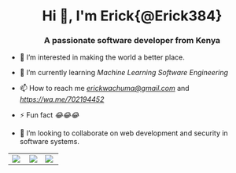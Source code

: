 <!---
Erick384/Erick384 is a ✨ special ✨ repository because its `README.md` (this file) appears on your GitHub profile.
You can click the Preview link to take a look at your changes.
--->
<h1 align="center">Hi 👋, I'm Erick{@Erick384} </h1>
<h3 align="center">A passionate software developer from Kenya</h3>

- 👀 I’m interested in making the world a better place.

- 🌱 I’m currently learning *Machine Learning* *Software Engineering*

- 📫 How to reach me *erickwachuma@gmail.com* and *https://wa.me/702194452*

- ⚡ Fun fact *😂😂😂*

- 💞️ I’m looking to collaborate on web development and security in software systems.

<p align="left">

<!---
<a href="https://wa.me/702194452" target="blank"><img align="center" src="https://raw.githubusercontent.com/rahuldkjain/github-profile-readme-generator/master/src/images/icons/Social/facebook.svg" alt="" height="30" width="40" /></a>
--->
<!---
<h3 align="left">Languages and Tools:</h3>
<p align="left"> <a href="https://www.w3schools.com/css/" target="_blank" rel="noreferrer"> <img src="https://raw.githubusercontent.com/devicons/devicon/master/icons/css3/css3-original-wordmark.svg" alt="css3" width="40" height="40"/> </a> <a href="https://www.w3.org/html/" target="_blank" rel="noreferrer"> <img src="https://raw.githubusercontent.com/devicons/devicon/master/icons/html5/html5-original-wordmark.svg" alt="html5" width="40" height="40"/> </a> <a href="https://www.java.com" target="_blank" rel="noreferrer"> <img src="https://raw.githubusercontent.com/devicons/devicon/master/icons/java/java-original.svg" alt="java" width="40" height="40"/> </a> <a href="https://developer.mozilla.org/en-US/docs/Web/JavaScript" target="_blank" rel="noreferrer"> <img src="https://raw.githubusercontent.com/devicons/devicon/master/icons/javascript/javascript-original.svg" alt="javascript" width="40" height="40"/> </a> <a href="https://www.microsoft.com/en-us/sql-server" target="_blank" rel="noreferrer"> <img src="https://www.svgrepo.com/show/303229/microsoft-sql-server-logo.svg" alt="mssql" width="40" height="40"/> </a> <a href="https://www.mysql.com/" target="_blank" rel="noreferrer"> <img src="https://raw.githubusercontent.com/devicons/devicon/master/icons/mysql/mysql-original-wordmark.svg" alt="mysql" width="40" height="40"/> </a> <a href="https://nodejs.org" target="_blank" rel="noreferrer"> <img src="https://raw.githubusercontent.com/devicons/devicon/master/icons/nodejs/nodejs-original-wordmark.svg" alt="nodejs" width="40" height="40"/> </a> <a href="https://www.php.net" target="_blank" rel="noreferrer"> <img src="https://raw.githubusercontent.com/devicons/devicon/master/icons/php/php-original.svg" alt="php" width="40" height="40"/> </a> <a href="https://www.python.org" target="_blank" rel="noreferrer"> <img src="https://raw.githubusercontent.com/devicons/devicon/master/icons/python/python-original.svg" alt="python" width="40" height="40"/> </a> </p>

--->

<center>
  <table>
  <tr>
      <td><img  align="left" src="https://github-readme-stats.vercel.app/api?username=Erick384&count_private=true&show_icons=true&theme=dark&layout=compact" /></td>
      <td><img  src="https://github-readme-streak-stats.herokuapp.com/?user=Erick384&theme=dark" /></td>    
         <td><img align="left" src="https://github-readme-stats.vercel.app/api/top-langs?username=Erick384&show_icons=true&locale=en&layout=compact&theme=dark" /></td>
    
     

     
  </tr>   
  </table>
</center>
  
  <!-- <center>
    <table>
      <tr>
         <td><img align="left" src="https://github-readme-stats.vercel.app/api/top-langs?username=Erick384&show_icons=true&locale=en&layout=compact&theme=dark" /></td>
      </tr>
    </table>
  </center> -->
